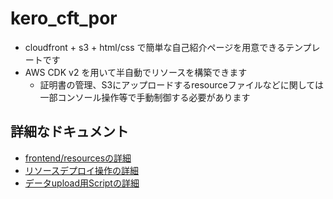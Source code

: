 # kero_cft_por
- cloudfront + s3 + html/css で簡単な自己紹介ページを用意できるテンプレートです
- AWS CDK v2 を用いて半自動でリソースを構築できます
  - 証明書の管理、S3にアップロードするresourceファイルなどに関しては一部コンソール操作等で手動制御する必要があります

## 詳細なドキュメント
- [frontend/resourcesの詳細](frontend/resources/README.md)
- [リソースデプロイ操作の詳細](infra/CDK/README.md)
- [データupload用Scriptの詳細](infra/Scripts/README.md)